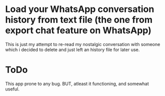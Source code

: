 # Load your WhatsApp conversation history from text file (the one from export chat feature on WhatsApp)
This is just my attempt to re-read my nostalgic conversation with someone which i decided to delete and just left an history file for later use.

# ToDo
This app prone to any bug. BUT, atleast it functioning, and somewhat useful. 
